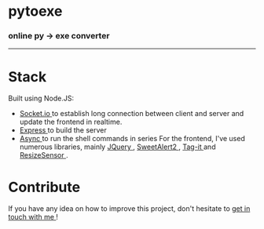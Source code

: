 <h1> pytoexe </h1>
<h3> online py -> exe converter </h3>
<hr/>

# Stack
Built using Node.JS:
* <a href="https://github.com/socketio/socket.io"> Socket.io </a> to establish long connection between client and server and update the frontend in realtime.
* <a href="https://github.com/expressjs/express"> Express </a> to build the server
* <a href="https://github.com/caolan/async"> Async </a> to run the shell commands in series
For the frontend, I've used numerous libraries, mainly <a href="https://github.com/jquery/jquery"> JQuery </a>, <a href="https://github.com/sweetalert2/sweetalert2"> SweetAlert2 </a>, <a href="https://github.com/aehlke/tag-it"> Tag-it </a> and <a href="https://github.com/procurios/ResizeSensor"> ResizeSensor </a>.

# Contribute
If you have any idea on how to improve this project, don't hesitate to <a href="http://www.michaelcukier.com/home/"> get in touch with me </a>! 
